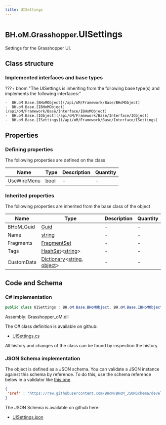 ```yaml
---
title: UISettings
---
```


# <small>BH.oM.Grasshopper.</small>**UISettings**

Settings for the Grasshopper UI.

## Class structure

### Implemented interfaces and base types

???+ bhom "The UISettings is inheriting from the following base type(s) and implements the following interfaces:"

    -  BH.oM.Base.[BHoMObject](/api/oM/Framework/Base/BHoMObject)
    -  BH.oM.Base.[IBHoMObject](/api/oM/Framework/Base/Interface/IBHoMObject)
    -  BH.oM.Base.[IObject](/api/oM/Framework/Base/Interface/IObject)
    -  BH.oM.Base.[ISettings](/api/oM/Framework/Base/Interface/ISettings)


## Properties



### Defining properties

The following properties are defined on the class

| Name             | Type             | Description      | Quantity         |
|------------------|------------------|------------------|------------------|
| UseWireMenu | [bool](https://learn.microsoft.com/en-us/dotnet/api/System.Boolean?view=netstandard-2.0) | - | - |


### Inherited properties
The following properties are inherited from the base class of the object

| Name             | Type             | Description      | Quantity         |
|------------------|------------------|------------------|------------------|
| BHoM_Guid | [Guid](https://learn.microsoft.com/en-us/dotnet/api/System.Guid?view=netstandard-2.0) | - | - |
| Name | [string](https://learn.microsoft.com/en-us/dotnet/api/System.String?view=netstandard-2.0) | - | - |
| Fragments | [FragmentSet](/api/oM/Framework/Base/FragmentSet) | - | - |
| Tags | [HashSet](https://learn.microsoft.com/en-us/dotnet/api/System.Collections.Generic.HashSet-1?view=netstandard-2.0)&lt;[string](https://learn.microsoft.com/en-us/dotnet/api/System.String?view=netstandard-2.0)&gt; | - | - |
| CustomData | [Dictionary](https://learn.microsoft.com/en-us/dotnet/api/System.Collections.Generic.Dictionary-2?view=netstandard-2.0)&lt;[string](https://learn.microsoft.com/en-us/dotnet/api/System.String?view=netstandard-2.0), [object](https://learn.microsoft.com/en-us/dotnet/api/System.Object?view=netstandard-2.0)&gt; | - | - |


## Code and Schema

### C# implementation

``` C# title="C#"
public class UISettings : BH.oM.Base.BHoMObject, BH.oM.Base.IBHoMObject, BH.oM.Base.IObject, BH.oM.Base.ISettings
```

Assembly: Grasshopper_oM.dll

The C# class definition is available on github:

- [UISettings.cs](https://github.com/BHoM/Grasshopper_UI/blob/develop/Grasshopper_oM/UISettings.cs)

All history and changes of the class can be found by inspection the history.
### JSON Schema implementation

The object is defined as a JSON schema. You can validate a JSON instance against this schema by reference. To do this, use the schema reference below in a validator like [this one](https://www.jsonschemavalidator.net/).

``` json title="JSON Schema"
{
 "$ref" : "https://raw.githubusercontent.com/BHoM/BHoM_JSONSchema/develop/Grasshopper_oM/UISettings.json"
}
```

The JSON Schema is available on github here:

- [UISettings.json](https://github.com/BHoM/BHoM_JSONSchema/blob/develop/Grasshopper_oM/UISettings.json)

